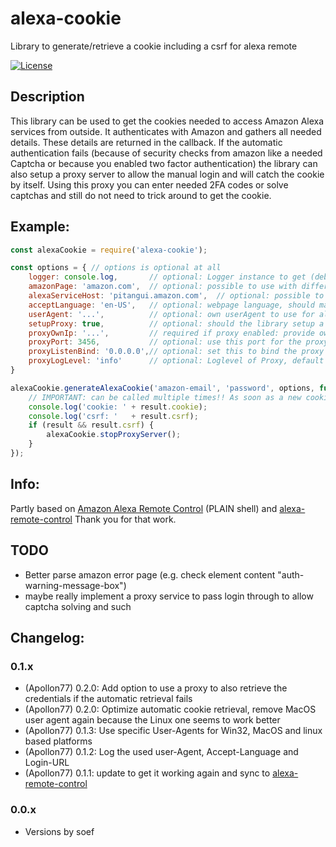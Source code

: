 # alexa-cookie

Library to generate/retrieve a cookie including a csrf for alexa remote

<!--
[![NPM version](http://img.shields.io/npm/v/alexa-remote.svg)](https://www.npmjs.com/package/alexa-remote)
[![Tests](http://img.shields.io/travis/soef/alexa-remote/master.svg)](https://travis-ci.org/soef/alexa-remote)
-->
[![License](https://img.shields.io/badge/license-MIT-blue.svg?style=flat)](https://github.com/soef/alexa-remote/blob/master/LICENSE)

## Description
This library can be used to get the cookies needed to access Amazon Alexa services from outside. It authenticates with Amazon and gathers all needed details. These details are returned in the callback.
If the automatic authentication fails (because of security checks from amazon like a needed Captcha or because you enabled two factor authentication) the library can also setup a proxy server to allow the manual login and will catch the cookie by itself. Using this proxy you can enter needed 2FA codes or solve captchas and still do not need to trick around to get the cookie.

## Example:
```javascript 1.8
const alexaCookie = require('alexa-cookie');

const options = { // options is optional at all
    logger: console.log,       // optional: Logger instance to get (debug) logs
    amazonPage: 'amazon.com',  // optional: possible to use with different countries, default is 'amazon.de'
    alexaServiceHost: 'pitangui.amazon.com',  // optional: possible to use with different countries, default is 'layla.amazon.de'
    acceptLanguage: 'en-US',   // optional: webpage language, should match to amazon-Page, default is 'de-DE'
    userAgent: '...',          // optional: own userAgent to use for all request, overwrites default one
    setupProxy: true,          // optional: should the library setup a proxy to get cookie when automatic way did not worked? Default false!
    proxyOwnIp: '...',         // required if proxy enabled: provide own IP or hostname to later access the proxy. needed to setup all rewriting and proxy stuff internally
    proxyPort: 3456,           // optional: use this port for the proxy, default is 0 means random port is selected
    proxyListenBind: '0.0.0.0',// optional: set this to bind the proxy to a special IP, default is '0.0.0.0'
    proxyLogLevel: 'info'      // optional: Loglevel of Proxy, default 'warn'
}

alexaCookie.generateAlexaCookie('amazon-email', 'password', options, function (err, result) {
    // IMPORTANT: can be called multiple times!! As soon as a new cookie is fetched or an error happened. Consider that!
    console.log('cookie: ' + result.cookie);
    console.log('csrf: '   + result.csrf);
    if (result && result.csrf) {
        alexaCookie.stopProxyServer();
    }
});

````

## Info:
Partly based on [Amazon Alexa Remote Control](http://blog.loetzimmer.de/2017/10/amazon-alexa-hort-auf-die-shell-echo.html) (PLAIN shell) and [alexa-remote-control](https://github.com/thorsten-gehrig/alexa-remote-control)
Thank you for that work.

## TODO
* Better parse amazon error page (e.g. check element content "auth-warning-message-box")
* maybe really implement a proxy service to pass login through to allow captcha solving and such

## Changelog:

### 0.1.x
* (Apollon77) 0.2.0: Add option to use a proxy to also retrieve the credentials if the automatic retrieval fails
* (Apollon77) 0.2.0: Optimize automatic cookie retrieval, remove MacOS user agent again because the Linux one seems to work better
* (Apollon77) 0.1.3: Use specific User-Agents for Win32, MacOS and linux based platforms
* (Apollon77) 0.1.2: Log the used user-Agent, Accept-Language and Login-URL
* (Apollon77) 0.1.1: update to get it working again and sync to [alexa-remote-control](https://github.com/thorsten-gehrig/alexa-remote-control)

### 0.0.x
* Versions by soef
